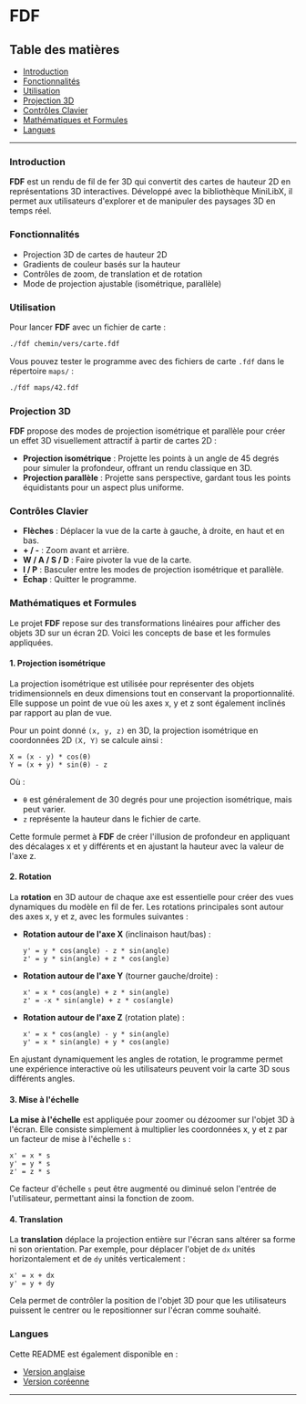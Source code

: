 
# FDF

## Table des matières

- [Introduction](#introduction)
- [Fonctionnalités](#fonctionnalités)
- [Utilisation](#utilisation)
- [Projection 3D](#projection-3d)
- [Contrôles Clavier](#contrôles-clavier)
- [Mathématiques et Formules](#mathématiques-et-formules)
- [Langues](#langues)

---

### Introduction

**FDF** est un rendu de fil de fer 3D qui convertit des cartes de hauteur 2D en représentations 3D interactives. Développé avec la bibliothèque MiniLibX, il permet aux utilisateurs d'explorer et de manipuler des paysages 3D en temps réel.

### Fonctionnalités

- Projection 3D de cartes de hauteur 2D
- Gradients de couleur basés sur la hauteur
- Contrôles de zoom, de translation et de rotation
- Mode de projection ajustable (isométrique, parallèle)

### Utilisation

Pour lancer **FDF** avec un fichier de carte :
```sh
./fdf chemin/vers/carte.fdf
```

Vous pouvez tester le programme avec des fichiers de carte `.fdf` dans le répertoire `maps/` :
```sh
./fdf maps/42.fdf
```

### Projection 3D

**FDF** propose des modes de projection isométrique et parallèle pour créer un effet 3D visuellement attractif à partir de cartes 2D :

- **Projection isométrique** : Projette les points à un angle de 45 degrés pour simuler la profondeur, offrant un rendu classique en 3D.
- **Projection parallèle** : Projette sans perspective, gardant tous les points équidistants pour un aspect plus uniforme.

### Contrôles Clavier

- **Flèches** : Déplacer la vue de la carte à gauche, à droite, en haut et en bas.
- **+ / -** : Zoom avant et arrière.
- **W / A / S / D** : Faire pivoter la vue de la carte.
- **I / P** : Basculer entre les modes de projection isométrique et parallèle.
- **Échap** : Quitter le programme.

### Mathématiques et Formules

Le projet **FDF** repose sur des transformations linéaires pour afficher des objets 3D sur un écran 2D. Voici les concepts de base et les formules appliquées.

#### 1. Projection isométrique

La projection isométrique est utilisée pour représenter des objets tridimensionnels en deux dimensions tout en conservant la proportionnalité. Elle suppose un point de vue où les axes x, y et z sont également inclinés par rapport au plan de vue. 

Pour un point donné `(x, y, z)` en 3D, la projection isométrique en coordonnées 2D `(X, Y)` se calcule ainsi :
  
  ```
  X = (x - y) * cos(θ)
  Y = (x + y) * sin(θ) - z
  ```

  Où :
  - `θ` est généralement de 30 degrés pour une projection isométrique, mais peut varier.
  - `z` représente la hauteur dans le fichier de carte.

Cette formule permet à **FDF** de créer l'illusion de profondeur en appliquant des décalages x et y différents et en ajustant la hauteur avec la valeur de l'axe z.

#### 2. Rotation

La **rotation** en 3D autour de chaque axe est essentielle pour créer des vues dynamiques du modèle en fil de fer. Les rotations principales sont autour des axes x, y et z, avec les formules suivantes :

- **Rotation autour de l'axe X** (inclinaison haut/bas) :
  ```
  y' = y * cos(angle) - z * sin(angle)
  z' = y * sin(angle) + z * cos(angle)
  ```

- **Rotation autour de l'axe Y** (tourner gauche/droite) :
  ```
  x' = x * cos(angle) + z * sin(angle)
  z' = -x * sin(angle) + z * cos(angle)
  ```

- **Rotation autour de l'axe Z** (rotation plate) :
  ```
  x' = x * cos(angle) - y * sin(angle)
  y' = x * sin(angle) + y * cos(angle)
  ```

En ajustant dynamiquement les angles de rotation, le programme permet une expérience interactive où les utilisateurs peuvent voir la carte 3D sous différents angles.

#### 3. Mise à l'échelle

**La mise à l'échelle** est appliquée pour zoomer ou dézoomer sur l'objet 3D à l'écran. Elle consiste simplement à multiplier les coordonnées x, y et z par un facteur de mise à l'échelle `s` :

  ```
  x' = x * s
  y' = y * s
  z' = z * s
  ```

Ce facteur d'échelle `s` peut être augmenté ou diminué selon l'entrée de l'utilisateur, permettant ainsi la fonction de zoom.

#### 4. Translation

La **translation** déplace la projection entière sur l'écran sans altérer sa forme ni son orientation. Par exemple, pour déplacer l'objet de `dx` unités horizontalement et de `dy` unités verticalement :

  ```
  x' = x + dx
  y' = y + dy
  ```

Cela permet de contrôler la position de l'objet 3D pour que les utilisateurs puissent le centrer ou le repositionner sur l'écran comme souhaité.

### Langues

Cette README est également disponible en :
- [Version anglaise](https://github.com/your-username/fdf/readme.md)
- [Version coréenne](https://github.com/your-username/fdf/readme_kr.md)

---

